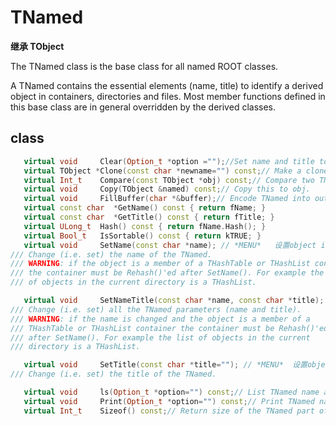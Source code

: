 <!-- TNamed.md --- 
;; 
;; Description: 
;; Author: Hongyi Wu(吴鸿毅)
;; Email: wuhongyi@qq.com 
;; Created: 六 8月 13 14:44:03 2016 (+0800)
;; Last-Updated: 六 10月 29 21:15:00 2016 (+0800)
;;           By: Hongyi Wu(吴鸿毅)
;;     Update #: 4
;; URL: http://wuhongyi.cn -->

# TNamed

**继承 TObject**

The TNamed class is the base class for all named ROOT classes.

A TNamed contains the essential elements (name, title)
to identify a derived object in containers, directories and files.
Most member functions defined in this base class are in general
overridden by the derived classes.

## class

```cpp
   virtual void     Clear(Option_t *option ="");//Set name and title to empty strings ("")
   virtual TObject *Clone(const char *newname="") const;// Make a clone of an object using the Streamer facility. If newname is specified, this will be the name of the new object.
   virtual Int_t    Compare(const TObject *obj) const;// Compare two TNamed objects. Returns 0 when equal, -1 when this is smaller and +1 when bigger (like strcmp).
   virtual void     Copy(TObject &named) const;// Copy this to obj.
   virtual void     FillBuffer(char *&buffer);// Encode TNamed into output buffer.
   virtual const char  *GetName() const { return fName; }
   virtual const char  *GetTitle() const { return fTitle; }
   virtual ULong_t  Hash() const { return fName.Hash(); }
   virtual Bool_t   IsSortable() const { return kTRUE; }
   virtual void     SetName(const char *name); // *MENU*   设置object identifier
/// Change (i.e. set) the name of the TNamed.
/// WARNING: if the object is a member of a THashTable or THashList container
/// the container must be Rehash()'ed after SetName(). For example the list
/// of objects in the current directory is a THashList.

   virtual void     SetNameTitle(const char *name, const char *title);
/// Change (i.e. set) all the TNamed parameters (name and title).
/// WARNING: if the name is changed and the object is a member of a
/// THashTable or THashList container the container must be Rehash()'ed
/// after SetName(). For example the list of objects in the current
/// directory is a THashList.

   virtual void     SetTitle(const char *title=""); // *MENU*  设置object title
/// Change (i.e. set) the title of the TNamed.

   virtual void     ls(Option_t *option="") const;// List TNamed name and title.
   virtual void     Print(Option_t *option="") const;// Print TNamed name and title.
   virtual Int_t    Sizeof() const;// Return size of the TNamed part of the TObject.
```


<!-- TNamed.md ends here -->
